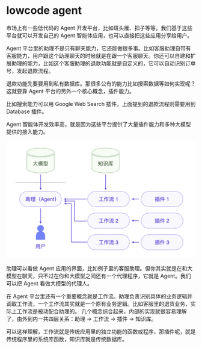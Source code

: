 # lowcode agent
市场上有一些低代码的 Agent 开发平台，比如斑头雁、扣子等等。我们基于这些平台就可以开发自己的 Agent 智能体应用，也可以直接把这些应用分享给用户。

Agent 平台里的助理不是只有聊天能力，它还能做很多事。比如客服助理自带有客服能力，用户跟这个助理聊天的时候就是在跟一个客服聊天。你还可以自建和扩展助理的能力，比如这个客服助理的退款功能就是自定义的，它可以自动识别订单号，发起退款流程。

退款功能先要要用到私有数据库。那很多公有的能力比如搜索数据等如何实现呢？这就要靠 Agent 平台的另外一个核心概念，插件能力。

比如搜索能力可以用 Google Web Search 插件，上面提到的退款流程则需要用到 Database 插件。

Agent 智能体开发效率高，就是因为这些平台提供了大量插件能力和多种大模型提供的接入能力。

<img src="./image.png" />

助理可以看做 Agent 应用的界面，比如例子里的客服助理。但你其实就是在和大模型在聊天，只不过在你和大模型之间还有一个代理程序，它就是 Agent。我们可以把 Agent 看做大模型的代理人。

在 Agent 平台里还有一个重要概念就是工作流。助理负责识别具体的业务逻辑并调取工作流，一个工作流其实就是一个原有业务逻辑。比如客服里的退货业务，实际上工作流是被动配合助理的。
几个概念综合起来，内部的实现就很容易理解了，由外到内一共四层关系：助理 -> 工作流 -> 插件 -> 知识库。

可以这样理解，工作流就是传统应用里的独立功能的函数或程序，那插件呢，就是传统程序里的系统库函数，知识库就是传统数据库。